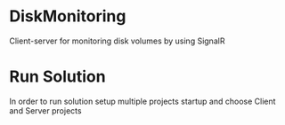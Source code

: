# DiskMonitoring
Client-server for monitoring disk volumes by using SignalR

# Run Solution
In order to run solution setup multiple projects startup and choose Client and Server projects
